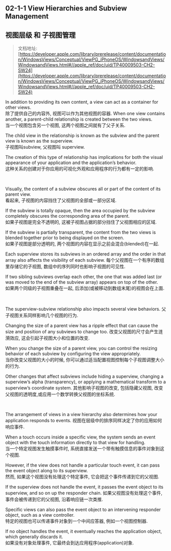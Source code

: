 ## 02-1-1 View Hierarchies and Subview Management
## **视图层级 和 子视图管理**

>文档地址: [https://developer.apple.com/library/prerelease/content/documentation/WindowsViews/Conceptual/ViewPG_iPhoneOS/WindowsandViews/WindowsandViews.html#//apple_ref/doc/uid/TP40009503-CH2-SW24](https://developer.apple.com/library/prerelease/content/documentation/WindowsViews/Conceptual/ViewPG_iPhoneOS/WindowsandViews/WindowsandViews.html#//apple_ref/doc/uid/TP40009503-CH2-SW24)

In addition to providing its own content, a view can act as a container for other views.   
除了提供自己的内容外, 视图可以作为其他视图的容器.
When one view contains another, a parent-child relationship is created between the two views.  
当一个视图包含另一个视图, 这两个视图之间就有了父子关系.


The child view in the relationship is known as the subview and the parent view is known as the superview.   
子视图叫subview, 父视图叫 superview.

 The creation of this type of relationship has implications for both the visual appearance of your application and the application’s behavior.  
这种关系的创建对于你应用的可视化外观和应用程序的行为都有一定的影响.

</br>

Visually, the content of a subview obscures all or part of the content of its parent view.  
看起来, 子视图的内容挡住了父视图的全部或一部分区域.


If the subview is totally opaque, then the area occupied by the subview completely obscures the corresponding area of the parent.   
如果子视图是完全不透明的, 这被子视图占据的部分挡住了父视图相应的区域.

If the subview is partially transparent, the content from the two views is blended together prior to being displayed on the screen.  
如果子视图是部分透明的, 两个视图的内容在显示之前会混合(blended)在一起.

Each superview stores its subviews in an ordered array and the order in that array also affects the visibility of each subview. 
每个父视图在一个有序的数组里存储它的子视图, 数组中的序列同时也影响子视图的可见性.

If two sibling subviews overlap each other, the one that was added last (or was moved to the end of the subview array) appears on top of the other.  
如果两个同级的子视图重叠在一起, 后添加(或被移动到数组末尾)的视图会在上面.

</br>

The superview-subview relationship also impacts several view behaviors. 
父子视图关系同样影响几个视图的行为.

Changing the size of a parent view has a ripple effect that can cause the size and position of any subviews to change too. 
改变父视图的尺寸会产生涟漪效应, 这会引起子视图大小和位置的改变.

When you change the size of a parent view, you can control the resizing behavior of each subview by configuring the view appropriately.  
当你改变父视图的大小的时候, 你可以通过适当配置视图控制每个子视图调整大小的行为.

Other changes that affect subviews include hiding a superview, changing a superview’s alpha (transparency), or applying a mathematical transform to a superview’s coordinate system.
其他影响子视图的改变, 包括隐藏父视图, 改变父视图的透明度,或应用一个数学转换父视图的坐标系统.

</br>

The arrangement of views in a view hierarchy also determines how your application responds to events. 
视图在层级中的排序同样决定了你的应用如何响应事件.

When a touch occurs inside a specific view, the system sends an event object with the touch information directly to that view for handling.  
当一个特定视图发生触摸事件时, 系统直接发送一个带有触摸信息的事件对象到这个视图.

However, if the view does not handle a particular touch event, it can pass the event object along to its superview.  
然而, 如果这个视图没有处理这个特定事件, 它会把这个事件传递到它的父视图.


If the superview does not handle the event, it passes the event object to its superview, and so on up the responder chain. 
如果父视图没有处理这个事件, 事件会被传递到它的父视图, 沿着响应链一次类推.

Specific views can also pass the event object to an intervening responder object, such as a view controller.  
特定的视图也可以传递事件对象到一个中间应答器, 例如一个视图控制器.


If no object handles the event, it eventually reaches the application object, which generally discards it.  
如果没有对象处理事件, 它最终会到达应用程序(application)对象.

</br>



